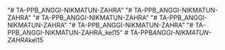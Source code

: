 "# TA-PPB_ANGGI-NIKMATUN-ZAHRA" 
"# TA-PPB_ANGGI-NIKMATUN-ZAHRA" 
"# TA-PPB_ANGGI-NIKMATUN-ZAHRA" 
"# TA-PPB_ANGGI-NIKMATUN-ZAHRA" 
"# TA-PPB_ANGGI-NIKMATUN-ZAHRA" 
"# TA-PPB_ANGGI-NIKMATUN-ZAHRA_kel15" 
#   T A - P P B _ A N G G I - N I K M A T U N - Z A H R A _ k e l 1 5  
 